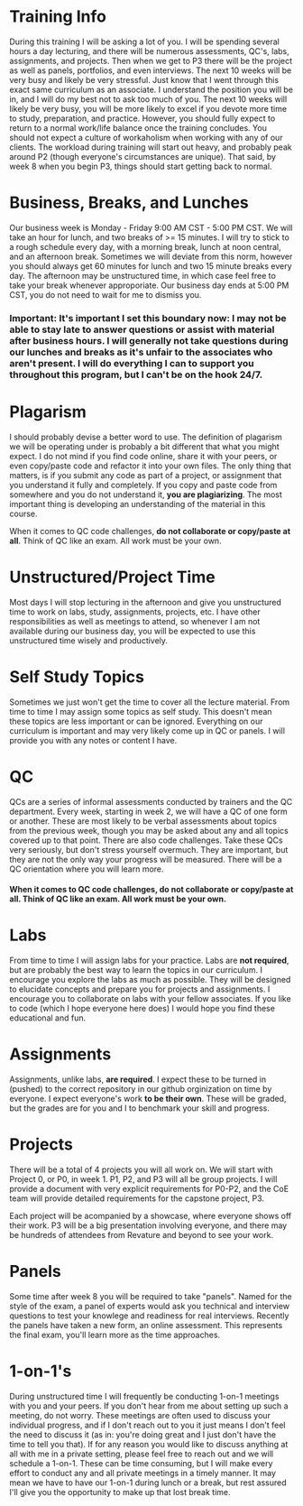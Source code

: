 # Training Info
During this training I will be asking a lot of you. I will be spending several hours a day lecturing, and there will be numerous assessments, QC's, labs, assignments, and projects. Then when we get to P3 there will be the project as well as panels, portfolios, and even interviews. The next 10 weeks will be very busy and likely be very stressful. Just know that I went through this exact same curriculum as an associate. I understand the position you will be in, and I will do my best not to ask too much of you. The next 10 weeks will likely be very busy, you will be more likely to excel if you devote more time to study, preparation, and practice. However, you should fully expect to return to a normal work/life balance once the training concludes. You should not expect a culture of workaholism when working with any of our clients. The workload during training will start out heavy, and probably peak around P2 (though everyone's circumstances are unique). That said, by week 8 when you begin P3, things should start getting back to normal. 

# Business, Breaks, and Lunches
Our business week is Monday - Friday 9:00 AM CST - 5:00 PM CST. We will take an hour for lunch, and two breaks of >= 15 minutes. I will try to stick to a rough schedule every day, with a morning break, lunch at noon central, and an afternoon break. Sometimes we will deviate from this norm, however you should always get 60 minutes for lunch and two 15 minute breaks every day. The afternoon may be unstructured time, in which case feel free to take your break whenever approporiate. Our business day ends at 5:00 PM CST, you do not need to wait for me to dismiss you.

### Important: It's important I set this boundary now: I may not be able to stay late to answer questions or assist with material after business hours. I will generally not take questions during our lunches and breaks as it's unfair to the associates who aren't present. I will do everything I can to support you throughout this program, but I can't be on the hook 24/7.

# Plagarism
I should probably devise a better word to use. The definition of plagarism we will be operating under is probably a bit different that what you might expect. I do not mind if you find code online, share it with your peers, or even copy/paste code and refactor it into your own files. The only thing that matters, is if you submit any code as part of a project, or assignment that you understand it fully and completely. If you copy and paste code from somewhere and you do not understand it, **you are plagiarizing**. The most important thing is developing an understanding of the material in this course.
  
When it comes to QC code challenges, **do not collaborate or copy/paste at all**. Think of QC like an exam. All work must be your own.

# Unstructured/Project Time
Most days I will stop lecturing in the afternoon and give you unstructured time to work on labs, study, assignments, projects, etc. I have other responsibilities as well as meetings to attend, so whenever I am not available during our business day, you will be expected to use this unstructured time wisely and productively.

# Self Study Topics
Sometimes we just won't get the time to cover all the lecture material. From time to time I may assign some topics as self study. This doesn't mean these topics are less important or can be ignored. Everything on our curriculum is important and may very likely come up in QC or panels. I will provide you with any notes or content I have.

# QC
QCs are a series of informal assessments conducted by trainers and the QC department. Every week, starting in week 2, we will have a QC of one form or another. These are most likely to be verbal assessments about topics from the previous week, though you may be asked about any and all topics covered up to that point. There are also code challenges. Take these QCs very seriously, but don't stress yourself overmuch. They are important, but they are not the only way your progress will be measured. There will be a QC orientation where you will learn more.
  
#### When it comes to QC code challenges, **do not collaborate or copy/paste at all**. Think of QC like an exam. All work must be your own.

# Labs
From time to time I will assign labs for your practice. Labs are **not required**, but are probably the best way to learn the topics in our curriculum. I encourage you explore the labs as much as possible. They will be designed to elucidate concepts and prepare you for projects and assignments. I encourage you to collaborate on labs with your fellow associates. If you like to code (which I hope everyone here does) I would hope you find these educational and fun.

# Assignments
Assignments, unlike labs, **are required**. I expect these to be turned in (pushed) to the correct repository in our github orginization on time by everyone. I expect everyone's work **to be their own**. These will be graded, but the grades are for you and I to benchmark your skill and progress. 

# Projects
There will be a total of 4 projects you will all work on. We will start with Project 0, or P0, in week 1. P1, P2, and P3 will all be group projects. I will provide a document with very explicit requirements for P0-P2, and the CoE team will provide detailed requirements for the capstone project, P3.
  
Each project will be acompanied by a showcase, where everyone shows off their work. P3 will be a big presentation involving everyone, and there may be hundreds of attendees from Revature and beyond to see your work.

# Panels
Some time after week 8 you will be required to take "panels". Named for the style of the exam, a panel of experts would ask you technical and interview questions to test your knowlege and readiness for real interviews. Recently the panels have taken a new form, an online assessment. This represents the final exam, you'll learn more as the time approaches. 

# 1-on-1's
During unstructured time I will frequently be conducting 1-on-1 meetings with you and your peers. If you don't hear from me about setting up such a meeting, do not worry. These meetings are often used to discuss your individual progress, and if I don't reach out to you it just means I don't feel the need to discuss it (as in: you're doing great and I just don't have the time to tell you that). If for any reason you would like to discuss anything at all with me in a private setting, please feel free to reach out and we will schedule a 1-on-1. These can be time consuming, but I will make every effort to conduct any and all private meetings in a timely manner. It may mean we have to have our 1-on-1 during lunch or a break, but rest assured I'll give you the opportunity to make up that lost break time.


